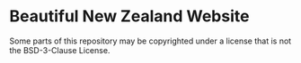 # Beautiful New Zealand Website

Some parts of this repository may be copyrighted under a license that is not the BSD-3-Clause License.
